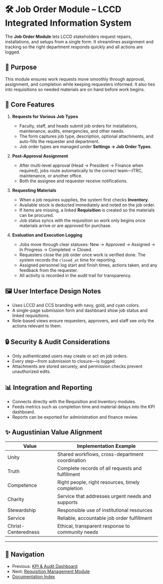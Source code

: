 # 🛠 Job Order Module – LCCD Integrated Information System

The **Job Order Module** lets LCCD stakeholders request repairs, installations,
and setups from a single form. It streamlines assignment and tracking so the
right department responds quickly and all actions are logged.

## 🎯 Purpose

This module ensures work requests move smoothly through approval,
assignment, and completion while keeping requesters informed. It also
ties into requisitions so needed materials are on hand before work
begins.

## 🧩 Core Features

1. **Requests for Various Job Types**
   - Faculty, staff, and heads submit job orders for installations,
     maintenance, audits, emergencies, and other needs.
   - The form captures job type, description, optional attachments, and
     auto-fills the requester and department.
   - Job order types are managed under **Settings → Job Order Types**.

2. **Post-Approval Assignment**
   - After multi-level approval (Head → President → Finance when
     required), jobs route automatically to the correct team—ITRC,
     maintenance, or another office.
   - Both the assignee and requester receive notifications.

3. **Requesting Materials**
   - When a job requires supplies, the system first checks **Inventory**.
   - Available stock is deducted immediately and noted on the job order.
   - If items are missing, a linked **Requisition** is created so the
     materials can be procured.
   - Job status syncs with the requisition so work only begins once
     materials arrive or are approved for purchase.

4. **Evaluation and Execution Logging**
   - Jobs move through clear statuses: New → Approved → Assigned → In
     Progress → Completed → Closed.
   - Requesters close the job order once work is verified done. The system
     records the `closed_at` time for reporting.
   - Assigned personnel log start and finish times, actions taken, and
     any feedback from the requester.
   - All activity is recorded in the audit trail for transparency.

## 🖼️ User Interface Design Notes

- Uses LCCD and CCS branding with navy, gold, and cyan colors.
- A single-page submission form and dashboard show job status and linked
  requisitions.
- Role-based views ensure requesters, approvers, and staff see only the
  actions relevant to them.

## 🔒 Security & Audit Considerations

- Only authenticated users may create or act on job orders.
- Every step—from submission to closure—is logged.
- Attachments are stored securely, and permission checks prevent
  unauthorized edits.

## 📊 Integration and Reporting

- Connects directly with the Requisition and Inventory modules.
- Feeds metrics such as completion time and material delays into the KPI
  dashboard.
- Reports can be exported for administration and finance review.

## ✨ Augustinian Value Alignment

| Value               | Implementation Example                             |
|---------------------|----------------------------------------------------|
| Unity               | Shared workflows, cross-department coordination    |
| Truth               | Complete records of all requests and fulfillment   |
| Competence          | Right people, right resources, timely completion   |
| Charity             | Service that addresses urgent needs and supports   |
| Stewardship         | Responsible use of institutional resources         |
| Service             | Reliable, accountable job order fulfillment        |
| Christ-Centeredness | Ethical, transparent response to community needs   |

---

## 🚀 Navigation
- Previous: [KPI & Audit Dashboard](kpi-audit-log-dashboard.md)
- Next: [Requisition Management Module](requisition-management-module.md)
- [Documentation Index](README.md)

